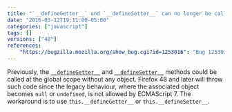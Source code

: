 ```yaml
---
title: "`__defineGetter__` and `__defineSetter__` can no longer be called at the global scope"
date: "2016-03-12T19:11:00-05:00"
categories: ["javascript"]
tags: []
versions: ["48"]
references:
    "https://bugzilla.mozilla.org/show_bug.cgi?id=1253016": "Bug 1253016 - Remove legacy __defineGetter__/__defineSetter__ this behavior"
---
```

Previously, the [`__defineGetter__`](https://developer.mozilla.org/en-US/docs/Web/JavaScript/Reference/Global_Objects/Object/__defineGetter__) and [`__defineSetter__`](https://developer.mozilla.org/en-US/docs/Web/JavaScript/Reference/Global_Objects/Object/__defineSetter__) methods could be called at the global scope without any object. Firefox 48 and later will throw such code since the legacy behaviour, where the associated object becomes `null` or `undefined`, is not allowed by ECMAScript 7. The workaround is to use `this.__defineGetter__` or `this.__defineSetter__`.
